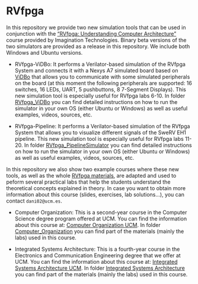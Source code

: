 # RVfpga
In this repository we provide two new simulation tools that can be used in conjunction with the [“RVfpga: Understanding Computer Architecture”](https://university.imgtec.com/rvfpga-el2-v3-0-english-downloads-page/) course provided by Imagination Technologies. Binary beta versions of the two simulators are provided as a release in this repository. We include both Windows and Ubuntu versions.

+ RVfpga-ViDBo: It performs a Verilator-based simulation of the RVfpga System and connects it with a Nexys A7 simulated board based on [ViDBo](https://github.com/olofk/vidbo) that allows you to communicate with some simulated peripherals on the board (at this moment the following peripherals are supported: 16 switches, 16 LEDs, UART, 5 pushbuttons, 8 7-Segment Displays). This new simulation tool is especially useful for RVfpga labs 6-10. In folder [RVfpga_ViDBo](https://github.com/artecs-group/RVfpga-sim-addons/tree/main/RVfpga_ViDBo) you can find detailed instructions on how to run the simulator in your own OS (either Ubuntu or Windows) as well as useful examples, videos, sources, etc.

<!-- 
<p align="center">
  <img src="RVfpga_ViDBo.png" width=60% height=60%>
</p>
-->

+ RVfpga-Pipeline: It performs a Verilator-based simulation of the RVfpga System that allows you to visualize different signals of the SweRV EH1 pipeline. This new simulation tool is especially useful for RVfpga labs 11-20. In folder [RVfpga_PipelineSimulator](https://github.com/artecs-group/RVfpga-sim-addons/tree/main/RVfpga_PipelineSimulator) you can find detailed instructions on how to run the simulator in your own OS (either Ubuntu or Windows) as well as useful examples, videos, sources, etc.

<!-- 
<p align="center">
  <img src="RVfpga_PipelineSimulator.png" width=90% height=90%>
</p>
-->


In this repository we also show two example courses where these new tools, as well as the whole [RVfpga materials](https://university.imgtec.com/rvfpga-el2-v3-0-english-downloads-page/), are adapted and used to peform several practical labs that help the students understand the theoretical concepts explained in theory. In case you want to obtain more information about this course (slides, exercises, lab solutions...), you can contact ```dani02@ucm.es```.

+ Computer Organization: This is a second-year course in the Computer Science degree program offered at UCM. You can find the information about this course at: [Computer Organization UCM](http://web.fdi.ucm.es/UCMFiles/pdf/FICHAS_DOCENTES/2024/8413.pdf). In folder [Computer_Organization](https://github.com/artecs-group/RVfpga-sim-addons/tree/main/Computer_Organization) you can find part of the materials (mainly the labs) used in this course.

+ Integrated Systems Architecture: This is a fourth-year course in the Electronics and Communication Engineering degree that we offer at UCM. You can find the information about this course at: [Integrated Systems Architecture UCM](https://fisicas.ucm.es/data/cont/docs/18-2021-09-01-2021-22%20Gu%C3%ADa%20Docente%20GIEC%20v1.1-157-16091.pdf). In folder [Integrated Systems Architecture](https://github.com/artecs-group/RVfpga-sim-addons/tree/main/Integrated_Systems_Architecture) you can find part of the materials (mainly the labs) used in this course.
